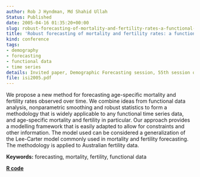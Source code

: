```yaml
---
author: Rob J Hyndman, Md Shahid Ullah
Status: Published
date: 2005-04-16 01:35:20+00:00
slug: robust-forecasting-of-mortality-and-fertility-rates-a-functional-data-approach
title: 'Robust forecasting of mortality and fertility rates: a functional data approach'
kind: conference
tags:
- demography
- forecasting
- functional data
- time series
details: Invited paper, Demographic Forecasting session, 55th session of the International Statistical Institute, Sydney, Australia, April 2005
file: isi2005.pdf
---
```


We propose a new method for forecasting age-specific mortality and fertility rates observed over time. We combine ideas from functional data analysis, nonparametric smoothing and robust statistics to form a methodology that is widely applicable to any functional time series data, and age-specific mortality and fertility in particular. Our approach provides a modelling framework that is easily adapted to allow for constraints and other information. The model used can be considered a generalization of the Lee-Carter model commonly used in mortality and fertility forecasting. The methodology is applied to Australian fertility data.

**Keywords:** forecasting, mortality, fertility, functional data

**[R code](http://github.com/robjhyndman/demography)**
